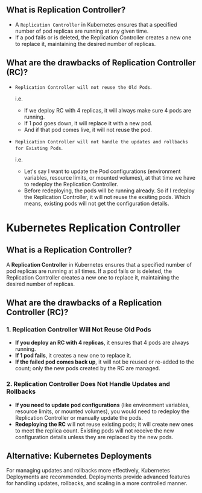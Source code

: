 ## What is Replication Controller?
- A `Replication Controller` in Kubernetes ensures that a specified number of pod replicas are running at any given time. 
- If a pod fails or is deleted, the Replication Controller creates a new one to replace it, maintaining the desired number of replicas.

## What are the drawbacks of Replication Controller (RC)?
- `Replication Controller will not reuse the Old Pods`.

  i.e.
    - If we deploy RC with 4 replicas, it will always make sure 4 pods are running.
    - If 1 pod goes down, it will replace it with a new pod.
    - And if that pod comes live, it will not reuse the pod.

- `Replication Controller will not handle the updates and rollbacks for Existing Pods`.

  i.e.
    - Let's say I want to update the Pod configurations (environment variables, resource limits, or mounted volumes), at that time we have to redeploy the Replication Controller.
    - Before redeploying, the pods will be running already. So if I redeploy the Replication Controller, it will not reuse the exsiting pods. Which means, existing pods will not get the configuration details. 



# Kubernetes Replication Controller

## What is a Replication Controller?

A **Replication Controller** in Kubernetes ensures that a specified number of pod replicas are running at all times. If a pod fails or is deleted, the Replication Controller creates a new one to replace it, maintaining the desired number of replicas.

## What are the drawbacks of a Replication Controller (RC)?

### 1. Replication Controller Will Not Reuse Old Pods

- **If you deploy an RC with 4 replicas**, it ensures that 4 pods are always running.
- **If 1 pod fails**, it creates a new one to replace it.
- **If the failed pod comes back up**, it will not be reused or re-added to the count; only the new pods created by the RC are managed.

### 2. Replication Controller Does Not Handle Updates and Rollbacks

- **If you need to update pod configurations** (like environment variables, resource limits, or mounted volumes), you would need to redeploy the Replication Controller or manually update the pods.
- **Redeploying the RC** will not reuse existing pods; it will create new ones to meet the replica count. Existing pods will not receive the new configuration details unless they are replaced by the new pods.

## Alternative: Kubernetes Deployments

For managing updates and rollbacks more effectively, Kubernetes Deployments are recommended. Deployments provide advanced features for handling updates, rollbacks, and scaling in a more controlled manner.


